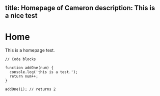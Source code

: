 title: Homepage of Cameron
description: This is a nice test
---

# Home

This is a homepage test.

```
// Code blocks

function addOne(num) {
  console.log('this is a test.');
  return num++;
}

addOne(1); // returns 2
```